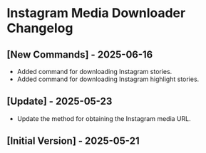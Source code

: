 # Instagram Media Downloader Changelog

## [New Commands] - 2025-06-16

- Added command for downloading Instagram stories.
- Added command for downloading Instagram highlight stories.

## [Update] - 2025-05-23

- Update the method for obtaining the Instagram media URL.

## [Initial Version] - 2025-05-21
